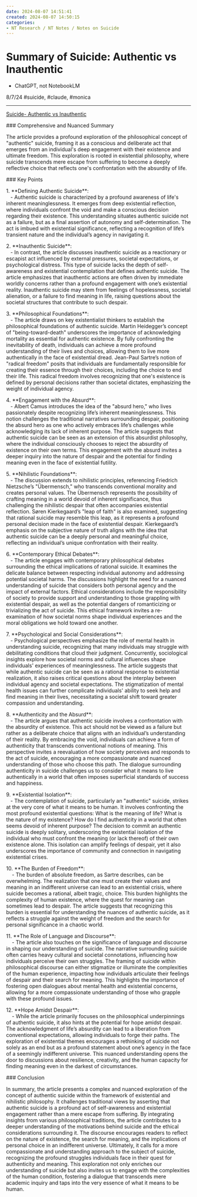 ```yaml
---
date: 2024-08-07 14:51:41
created: 2024-08-07 14:50:15
categories:
- NT Research / NT Notes / Notes on Suicide
---
```


# Summary of Suicide: Authentic vs Inauthentic

- ChatGPT, not NotebookLM

8/7/24 #suicide, #claude, #monica

* * *

  

[Suicide- Authentic vs Inauthentic](Suicide-%20Authentic%20vs%20Inauthentic.md)

\### Comprehensive and Nuanced Summary  
  
The article provides a profound exploration of the philosophical concept of "authentic" suicide, framing it as a conscious and deliberate act that emerges from an individual's deep engagement with their existence and ultimate freedom. This exploration is rooted in existential philosophy, where suicide transcends mere escape from suffering to become a deeply reflective choice that reflects one's confrontation with the absurdity of life.  
  
\### Key Points  
  
1\. \*\*Defining Authentic Suicide\*\*:  
   - Authentic suicide is characterized by a profound awareness of life's inherent meaninglessness. It emerges from deep existential reflection, where individuals confront the void and make a conscious decision regarding their existence. This understanding situates authentic suicide not as a failure, but as a final assertion of autonomy and self-determination. The act is imbued with existential significance, reflecting a recognition of life’s transient nature and the individual’s agency in navigating it.  
  
2\. \*\*Inauthentic Suicide\*\*:  
   - In contrast, the article discusses inauthentic suicide as a reactionary or escapist act influenced by external pressures, societal expectations, or psychological distress. This type of suicide lacks the depth of self-awareness and existential contemplation that defines authentic suicide. The article emphasizes that inauthentic actions are often driven by immediate worldly concerns rather than a profound engagement with one’s existential reality. Inauthentic suicide may stem from feelings of hopelessness, societal alienation, or a failure to find meaning in life, raising questions about the societal structures that contribute to such despair.  
  
3\. \*\*Philosophical Foundations\*\*:  
   - The article draws on key existentialist thinkers to establish the philosophical foundations of authentic suicide. Martin Heidegger’s concept of "being-toward-death" underscores the importance of acknowledging mortality as essential for authentic existence. By fully confronting the inevitability of death, individuals can achieve a more profound understanding of their lives and choices, allowing them to live more authentically in the face of existential dread. Jean-Paul Sartre’s notion of "radical freedom" posits that individuals are fundamentally responsible for creating their essence through their choices, including the choice to end their life. This radical freedom involves recognizing that one's existence is defined by personal decisions rather than societal dictates, emphasizing the weight of individual agency.  
  
4\. \*\*Engagement with the Absurd\*\*:  
   - Albert Camus introduces the idea of the "absurd hero," who lives passionately despite recognizing life’s inherent meaninglessness. This notion challenges the traditional narratives surrounding despair, positioning the absurd hero as one who actively embraces life’s challenges while acknowledging its lack of inherent purpose. The article suggests that authentic suicide can be seen as an extension of this absurdist philosophy, where the individual consciously chooses to reject the absurdity of existence on their own terms. This engagement with the absurd invites a deeper inquiry into the nature of despair and the potential for finding meaning even in the face of existential futility.  
  
5\. \*\*Nihilistic Foundations\*\*:  
   - The discussion extends to nihilistic principles, referencing Friedrich Nietzsche’s "Übermensch," who transcends conventional morality and creates personal values. The Übermensch represents the possibility of crafting meaning in a world devoid of inherent significance, thus challenging the nihilistic despair that often accompanies existential reflection. Søren Kierkegaard’s "leap of faith" is also examined, suggesting that rational suicide may resemble this leap, as it represents a profound personal decision made in the face of existential despair. Kierkegaard’s emphasis on the subjective nature of truth aligns with the idea that authentic suicide can be a deeply personal and meaningful choice, reflecting an individual’s unique confrontation with their reality.  
  
6\. \*\*Contemporary Ethical Debates\*\*:  
   - The article engages with contemporary philosophical debates surrounding the ethical implications of rational suicide. It examines the delicate balance between respecting individual autonomy and addressing potential societal harms. The discussions highlight the need for a nuanced understanding of suicide that considers both personal agency and the impact of external factors. Ethical considerations include the responsibility of society to provide support and understanding to those grappling with existential despair, as well as the potential dangers of romanticizing or trivializing the act of suicide. This ethical framework invites a re-examination of how societal norms shape individual experiences and the moral obligations we hold toward one another.  
  
7\. \*\*Psychological and Social Considerations\*\*:  
   - Psychological perspectives emphasize the role of mental health in understanding suicide, recognizing that many individuals may struggle with debilitating conditions that cloud their judgment. Concurrently, sociological insights explore how societal norms and cultural influences shape individuals' experiences of meaninglessness. The article suggests that while authentic suicide can be seen as a rational response to existential realization, it also raises critical questions about the interplay between individual agency and societal expectations. The stigmatization of mental health issues can further complicate individuals' ability to seek help and find meaning in their lives, necessitating a societal shift toward greater compassion and understanding.  
  
8\. \*\*Authenticity and the Absurd\*\*:  
   - The article argues that authentic suicide involves a confrontation with the absurdity of existence. This act should not be viewed as a failure but rather as a deliberate choice that aligns with an individual’s understanding of their reality. By embracing the void, individuals can achieve a form of authenticity that transcends conventional notions of meaning. This perspective invites a reevaluation of how society perceives and responds to the act of suicide, encouraging a more compassionate and nuanced understanding of those who choose this path. The dialogue surrounding authenticity in suicide challenges us to consider what it means to live authentically in a world that often imposes superficial standards of success and happiness.  
  
9\. \*\*Existential Isolation\*\*:  
   - The contemplation of suicide, particularly an "authentic" suicide, strikes at the very core of what it means to be human. It involves confronting the most profound existential questions: What is the meaning of life? What is the nature of my existence? How do I find authenticity in a world that often seems devoid of inherent purpose? The decision to commit an authentic suicide is deeply solitary, underscoring the existential isolation of the individual who must confront the meaning (or lack thereof) of their own existence alone. This isolation can amplify feelings of despair, yet it also underscores the importance of community and connection in navigating existential crises.  
  
10\. \*\*The Burden of Freedom\*\*:  
    - The burden of absolute freedom, as Sartre describes, can be overwhelming. The realization that one must create their values and meaning in an indifferent universe can lead to an existential crisis, where suicide becomes a rational, albeit tragic, choice. This burden highlights the complexity of human existence, where the quest for meaning can sometimes lead to despair. The article suggests that recognizing this burden is essential for understanding the nuances of authentic suicide, as it reflects a struggle against the weight of freedom and the search for personal significance in a chaotic world.  
  
11\. \*\*The Role of Language and Discourse\*\*:  
    - The article also touches on the significance of language and discourse in shaping our understanding of suicide. The narrative surrounding suicide often carries heavy cultural and societal connotations, influencing how individuals perceive their own struggles. The framing of suicide within philosophical discourse can either stigmatize or illuminate the complexities of the human experience, impacting how individuals articulate their feelings of despair and their search for meaning. This highlights the importance of fostering open dialogues about mental health and existential concerns, allowing for a more compassionate understanding of those who grapple with these profound issues.  
  
12\. \*\*Hope Amidst Despair\*\*:  
    - While the article primarily focuses on the philosophical underpinnings of authentic suicide, it also hints at the potential for hope amidst despair. The acknowledgment of life’s absurdity can lead to a liberation from conventional expectations, allowing individuals to forge their paths. The exploration of existential themes encourages a rethinking of suicide not solely as an end but as a profound statement about one’s agency in the face of a seemingly indifferent universe. This nuanced understanding opens the door to discussions about resilience, creativity, and the human capacity for finding meaning even in the darkest of circumstances.  
  
\### Conclusion  
  
In summary, the article presents a complex and nuanced exploration of the concept of authentic suicide within the framework of existential and nihilistic philosophy. It challenges traditional views by asserting that authentic suicide is a profound act of self-awareness and existential engagement rather than a mere escape from suffering. By integrating insights from various philosophical traditions, the article contributes to a deeper understanding of the motivations behind suicide and the ethical considerations surrounding it. The discourse encourages readers to reflect on the nature of existence, the search for meaning, and the implications of personal choice in an indifferent universe. Ultimately, it calls for a more compassionate and understanding approach to the subject of suicide, recognizing the profound struggles individuals face in their quest for authenticity and meaning. This exploration not only enriches our understanding of suicide but also invites us to engage with the complexities of the human condition, fostering a dialogue that transcends mere academic inquiry and taps into the very essence of what it means to be human.